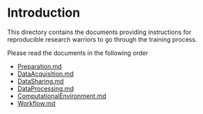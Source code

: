 # Introduction

This directory contains the documents providing instructions for reproducible
research warriors to go through the training process.

Please read the documents in the following order

* [Preparation.md](Preparation.md)
* [DataAcquisition.md](DataAcquisition.md)
* [DataSharing.md](DataSharing.md)
* [DataProcessing.md](DataProcessing.md)
* [ComputationalEnvironment.md](ComputationalEnvironment.md)
* [Workflow.md](Workflow.md)

